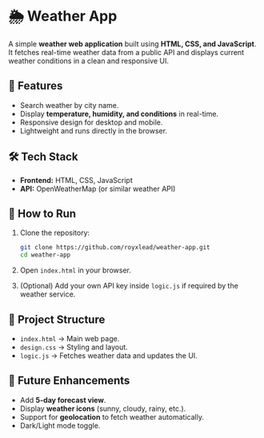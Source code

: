 # 🌦️ Weather App

A simple **weather web application** built using **HTML, CSS, and JavaScript**. It fetches real-time weather data from a public API and displays current weather conditions in a clean and responsive UI.

## 📌 Features

* Search weather by city name.
* Display **temperature, humidity, and conditions** in real-time.
* Responsive design for desktop and mobile.
* Lightweight and runs directly in the browser.

## 🛠️ Tech Stack

* **Frontend:** HTML, CSS, JavaScript
* **API:** OpenWeatherMap (or similar weather API)

## 🚀 How to Run

1. Clone the repository:

   ```bash
   git clone https://github.com/royxlead/weather-app.git
   cd weather-app
   ```

2. Open `index.html` in your browser.

3. (Optional) Add your own API key inside `logic.js` if required by the weather service.

## 📂 Project Structure

* `index.html` → Main web page.
* `design.css` → Styling and layout.
* `logic.js` → Fetches weather data and updates the UI.

## 🔮 Future Enhancements

* Add **5-day forecast view**.
* Display **weather icons** (sunny, cloudy, rainy, etc.).
* Support for **geolocation** to fetch weather automatically.
* Dark/Light mode toggle.

